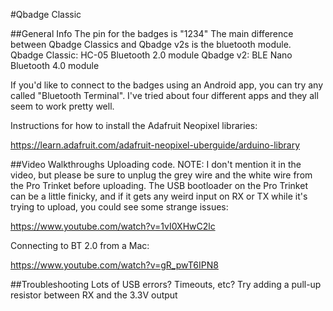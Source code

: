 #Qbadge Classic

##General Info
The pin for the badges is "1234"
The main difference between Qbadge Classics and Qbadge v2s is the bluetooth module. 
Qbadge Classic: HC-05 Bluetooth 2.0 module
Qbadge v2: BLE Nano Bluetooth 4.0 module

If you'd like to connect to the badges using an Android app, you can try any called "Bluetooth Terminal". 
I've tried about four different apps and they all seem to work pretty well.

Instructions for how to install the Adafruit Neopixel libraries: 

https://learn.adafruit.com/adafruit-neopixel-uberguide/arduino-library

##Video Walkthroughs
Uploading code. NOTE: I don't mention it in the video, but please be sure to unplug the grey wire and 
the white wire from the Pro Trinket before uploading. The USB bootloader on the Pro Trinket
can be a little finicky, and if it gets any weird input on RX or TX while it's trying to upload, you
could see some strange issues: 

https://www.youtube.com/watch?v=1vI0XHwC2lc

Connecting to BT 2.0 from a Mac: 

https://www.youtube.com/watch?v=gR_pwT6IPN8

##Troubleshooting
Lots of USB errors? Timeouts, etc?
Try adding a pull-up resistor between RX and the 3.3V output
